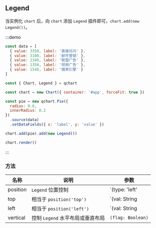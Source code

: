 ## Legend

当实例化 `chart` 后，向 `chart` 添加 `Legend` 插件即可，`chart.add(new Legend())`。

:::demo

```javascript
const data = [
  { value: 3350, label: '直接访问' },
  { value: 3100, label: '邮件营销' },
  { value: 2340, label: '联盟广告' },
  { value: 1350, label: '视频广告' },
  { value: 1548, label: '搜索引擎' }
]

const { Chart, Legend } = qchart

const chart = new Chart({ container: '#app', forceFit: true })

const pie = new qchart.Pie({
  radius: 0.6,
  innerRadius: 0.2
})
  .source(data)
  .setDataFields({ x: 'label', y: 'value' })

chart.add(pie).add(new Legend())

chart.render()
```

:::

### 方法

| 名称     | 说明                             | 参数                                             |
| -------- | -------------------------------- | ------------------------------------------------ |
| position | `Legend` 位置控制                | `(type: 'left' | 'top', value: String | Number)` |
| top      | 相当于 `position('top')`         | `(val: String | Number)`                         |
| left     | 相当于 `position('left')`        | `(val: String | Number)`                         |
| vertical | 控制 `Legend` 水平布局或垂直布局 | `(flag: Boolean)`                                |
